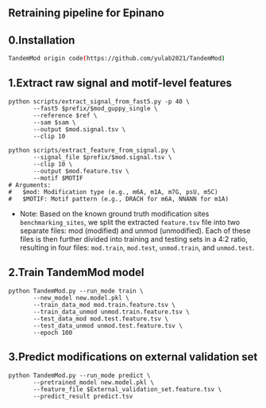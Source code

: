 ## Retraining pipeline for Epinano
## 0.Installation
```sh
TandemMod origin code(https://github.com/yulab2021/TandemMod)
```
## 1.Extract raw signal and motif-level features
```
python scripts/extract_signal_from_fast5.py -p 40 \
       --fast5 $prefix/$mod_guppy_single \
       --reference $ref \
       --sam $sam \
       --output $mod.signal.tsv \
       --clip 10

python scripts/extract_feature_from_signal.py \
       --signal_file $prefix/$mod.signal.tsv \
       --clip 10 \
       --output $mod.feature.tsv \
       --motif $MOTIF
# Arguments:
#   $mod: Modification type (e.g., m6A, m1A, m7G, psU, m5C)
#   $MOTIF: Motif pattern (e.g., DRACH for m6A, NNANN for m1A)
```
- Note: Based on the known ground truth modification sites `benchmarking_sites`, we split the extracted `feature.tsv` file into two separate files: mod (modified) and unmod (unmodified). Each of these files is then further divided into training and testing sets in a 4:2 ratio, resulting in four files: `mod.train`, `mod.test`, `unmod.train`, and `unmod.test`.
## 2.Train TandemMod model
```
python TandemMod.py --run_mode train \
       --new_model new.model.pkl \
       --train_data_mod mod.train.feature.tsv \
       --train_data_unmod unmod.train.feature.tsv \
       --test_data_mod mod.test.feature.tsv \
       --test_data_unmod unmod.test.feature.tsv \
       --epoch 100
```
## 3.Predict modifications on external validation set
```
python TandemMod.py --run_mode predict \
       --pretrained_model new.model.pkl \
       --feature_file $External_validation_set.feature.tsv \
       --predict_result predict.tsv
```
